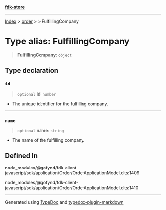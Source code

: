[**fdk-store**](../../../README.md)
***

[Index](../../../API.md) > [order](../../README.md) > [<internal>](../README.md) > FulfillingCompany

# Type alias: FulfillingCompany

> **FulfillingCompany**: `object`

## Type declaration

### `id`

> `optional` **id**: `number`

- The unique identifier for the fulfilling company.

***

### `name`

> `optional` **name**: `string`

- The name of the fulfilling company.

## Defined In

node\_modules/@gofynd/fdk-client-javascript/sdk/application/Order/OrderApplicationModel.d.ts:1409

node\_modules/@gofynd/fdk-client-javascript/sdk/application/Order/OrderApplicationModel.d.ts:1410

***
Generated using [TypeDoc](https://typedoc.org/) and [typedoc-plugin-markdown](https://www.npmjs.com/package/typedoc-plugin-markdown)
